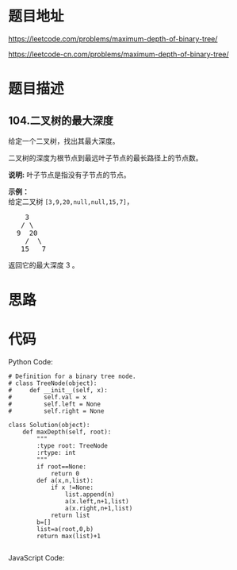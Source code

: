 # 题目地址
https://leetcode.com/problems/maximum-depth-of-binary-tree/

https://leetcode-cn.com/problems/maximum-depth-of-binary-tree/
# 题目描述
## 104.二叉树的最大深度
<p>给定一个二叉树，找出其最大深度。</p>

<p>二叉树的深度为根节点到最远叶子节点的最长路径上的节点数。</p>

<p><strong>说明:</strong>&nbsp;叶子节点是指没有子节点的节点。</p>

<p><strong>示例：</strong><br>
给定二叉树 <code>[3,9,20,null,null,15,7]</code>，</p>

<pre>    3
   / \
  9  20
    /  \
   15   7</pre>

<p>返回它的最大深度&nbsp;3 。</p>

# 思路

# 代码
Python Code:

```
# Definition for a binary tree node.
# class TreeNode(object):
#     def __init__(self, x):
#         self.val = x
#         self.left = None
#         self.right = None

class Solution(object):
    def maxDepth(self, root):
        """
        :type root: TreeNode
        :rtype: int
        """
        if root==None:
            return 0
        def a(x,n,list):
            if x !=None:
                list.append(n)               
                a(x.left,n+1,list)
                a(x.right,n+1,list)
            return list
        b=[]        
        list=a(root,0,b)
        return max(list)+1
            
```
JavaScript Code:

```

```
